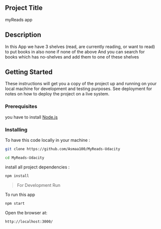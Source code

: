 ## Project Title
myReads app

## Description
In this App we have 3 shelves (read, are currently reading, or want to read) to put books in
also none if none of the above
And you can search for books which has no-shelves and add them to  one of these shelves

## Getting Started
These instructions will get you a copy of the project up and running on your local machine for development and testing purposes. See deployment for notes on how to deploy the project on a live system.

### **Prerequisites**
you have to install [Node.js](https://nodejs.org/en/)

### **Installing**

To have this code locally in your machine :

```bash
git clone https://github.com/Asmaa100/MyReads-Udacity

cd MyReads-Udacity
```

install all project dependencies :
```bash
npm install
```

> For Development Run

To run this app

```bash
npm start
```

Open the browser at:

```
http://localhost:3000/
```